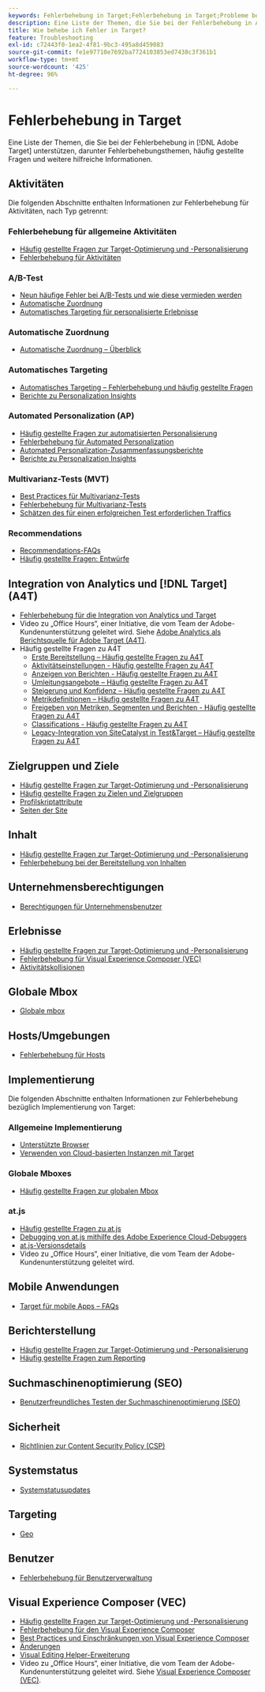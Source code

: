 ```yaml
---
keywords: Fehlerbehebung in Target;Fehlerbehebung in Target;Probleme beheben
description: Eine Liste der Themen, die Sie bei der Fehlerbehebung in Adobe Target unterstützen, darunter Fehlerbehebungsthemen, häufig gestellte Fragen (FAQs) und weitere hilfreiche Informationen.
title: Wie behebe ich Fehler in Target?
feature: Troubleshooting
exl-id: c72443f0-1ea2-4f81-9bc3-495a8d459083
source-git-commit: fe1e97710e7692ba7724103853ed7438c3f361b1
workflow-type: tm+mt
source-wordcount: '425'
ht-degree: 96%

---
```


# Fehlerbehebung in Target

Eine Liste der Themen, die Sie bei der Fehlerbehebung in [!DNL Adobe Target] unterstützen, darunter Fehlerbehebungsthemen, häufig gestellte Fragen und weitere hilfreiche Informationen.

## Aktivitäten

Die folgenden Abschnitte enthalten Informationen zur Fehlerbehebung für Aktivitäten, nach Typ getrennt:

### Fehlerbehebung für allgemeine Aktivitäten

* [Häufig gestellte Fragen zur Target-Optimierung und -Personalisierung](/help/main/c-intro/cmp-target-standard-cheatsheet.md)
* [Fehlerbehebung für Aktivitäten](/help/main/c-activities/c-troubleshooting-activities/troubleshooting-activities.md)

### A/B-Test

* [Neun häufige Fehler bei A/B-Tests und wie diese vermieden werden](/help/main/c-activities/t-test-ab/common-ab-testing-pitfalls.md)
* [Automatische Zuordnung](/help/main/c-activities/automated-traffic-allocation/automated-traffic-allocation.md)
* [Automatisches Targeting für personalisierte Erlebnisse](/help/main/c-activities/auto-target/auto-target-to-optimize.md)

### Automatische Zuordnung

* [Automatische Zuordnung – Überblick](/help/main/c-activities/automated-traffic-allocation/automated-traffic-allocation.md#section_0E72C1D72DE74F589F965D4B1763E5C3)

### Automatisches Targeting

* [Automatisches Targeting – Fehlerbehebung und häufig gestellte Fragen](/help/main/c-activities/auto-target/auto-target-troubleshooting-faqs.md)
* [Berichte zu Personalization Insights](/help/main/c-reports/c-personalization-insights-reports/personalization-insights-reports.md)

### Automated Personalization (AP)

* [Häufig gestellte Fragen zur automatisierten Personalisierung](/help/main/c-activities/t-automated-personalization/automated-personalization-faq.md)
* [Fehlerbehebung für Automated Personalization](/help/main/c-activities/t-automated-personalization/ap-trouble.md)
* [Automated Personalization-Zusammenfassungsberichte](/help/main/c-reports/personalization-reports/reports-ap.md)
* [Berichte zu Personalization Insights](/help/main/c-reports/c-personalization-insights-reports/personalization-insights-reports.md)

### Multivarianz-Tests (MVT)

* [Best Practices für Multivarianz-Tests](/help/main/c-activities/c-multivariate-testing/best-practices.md)
* [Fehlerbehebung für Multivarianz-Tests](/help/main/c-activities/c-multivariate-testing/best-practices.md)
* [Schätzen des für einen erfolgreichen Test erforderlichen Traffics](/help/main/c-activities/c-multivariate-testing/t-create-multivariate-test/traffic-estimator.md)

### Recommendations

* [Recommendations-FAQs](/help/main/c-recommendations/c-recommendations-faq/recommendations-faq.md)
* [Häufig gestellte Fragen: Entwürfe](/help/main/c-recommendations/c-design-overview/template-faq.md)

## Integration von Analytics und [!DNL Target] (A4T)

* [Fehlerbehebung für die Integration von Analytics und Target](/help/main/c-integrating-target-with-mac/a4t/c-a4t-troubleshooting/a4t-troubleshooting.md)
* Video zu „Office Hours“, einer Initiative, die vom Team der Adobe-Kundenunterstützung geleitet wird. Siehe [Adobe Analytics als Berichtsquelle für Adobe Target (A4T)](/help/main/c-integrating-target-with-mac/a4t/a4t.md).
* Häufig gestellte Fragen zu A4T
   * [Erste Bereitstellung – Häufig gestellte Fragen zu A4T](/help/main/c-integrating-target-with-mac/a4t/r-a4t-faq/a4t-faq-initial-provisioning.md)
   * [Aktivitätseinstellungen - Häufig gestellte Fragen zu A4T](/help/main/c-integrating-target-with-mac/a4t/r-a4t-faq/a4t-faq-activity-setup.md)
   * [Anzeigen von Berichten - Häufig gestellte Fragen zu A4T](/help/main/c-integrating-target-with-mac/a4t/r-a4t-faq/a4t-faq-viewing-reports.md)
   * [Umleitungsangebote – Häufig gestellte Fragen zu A4T](/help/main/c-integrating-target-with-mac/a4t/r-a4t-faq/a4t-faq-redirect-offers.md)
   * [Steigerung und Konfidenz – Häufig gestellte Fragen zu A4T](/help/main/c-integrating-target-with-mac/a4t/r-a4t-faq/a4t-faq-lift-and-confidence.md)
   * [Metrikdefinitionen – Häufig gestellte Fragen zu A4T](/help/main/c-integrating-target-with-mac/a4t/r-a4t-faq/a4t-faq-metric-definition.md)
   * [Freigeben von Metriken, Segmenten und Berichten - Häufig gestellte Fragen zu A4T](/help/main/c-target/c-troubleshooting-targets-and-audiences/a4t-faq-sharing-metrics-audiences-reports.md)
   * [Classifications - Häufig gestellte Fragen zu A4T](/help/main/c-integrating-target-with-mac/a4t/r-a4t-faq/a4t-faq-classifications.md)
   * [Legacy-Integration von SiteCatalyst in Test&amp;Target – Häufig gestellte Fragen zu A4T](/help/main/c-integrating-target-with-mac/a4t/r-a4t-faq/a4t-faq-old-integration.md)

## Zielgruppen und Ziele

* [Häufig gestellte Fragen zur Target-Optimierung und -Personalisierung](/help/main/c-intro/cmp-target-standard-cheatsheet.md)
* [Häufig gestellte Fragen zu Zielen und Zielgruppen](/help/main/c-target/c-troubleshooting-targets-and-audiences/troubleshooting-targets-and-audiences.md)
* [Profilskriptattribute](/help/main/c-target/c-visitor-profile/profile-parameters.md)
* [Seiten der Site](/help/main/c-target/c-audiences/c-target-rules/site-pages.md)

## Inhalt

* [Häufig gestellte Fragen zur Target-Optimierung und -Personalisierung](/help/main/c-intro/cmp-target-standard-cheatsheet.md)
* [Fehlerbehebung bei der Bereitstellung von Inhalten](/help/main/c-activities/c-troubleshooting-activities/content-trouble.md)

## Unternehmensberechtigungen

* [Berechtigungen für Unternehmensbenutzer](/help/main/administrating-target/c-user-management/property-channel/property-channel.md)

## Erlebnisse

* [Häufig gestellte Fragen zur Target-Optimierung und -Personalisierung](/help/main/c-intro/cmp-target-standard-cheatsheet.md)
* [Fehlerbehebung für Visual Experience Composer (VEC)](/help/main/c-experiences/c-visual-experience-composer/r-troubleshoot-composer/troubleshoot-composer.md)
* [Aktivitätskollisionen](/help/main/c-experiences/c-visual-experience-composer/activity-collisions.md)

## Globale Mbox

* [Globale mbox](https://experienceleague.adobe.com/docs/target-dev/developer/client-side/global-mbox/global-mbox-faq.html)

## Hosts/Umgebungen

* [Fehlerbehebung für Hosts](/help/main/administrating-target/hosts.md)

## Implementierung

Die folgenden Abschnitte enthalten Informationen zur Fehlerbehebung bezüglich Implementierung von Target:

### Allgemeine Implementierung

* [Unterstützte Browser](https://experienceleague.adobe.com/docs/target-dev/developer/implementation/supported-browsers.html)
* [Verwenden von Cloud-basierten Instanzen mit Target](https://experienceleague.adobe.com/docs/target-dev/developer/client-side/at-js-implementation/functions-overview/targeting-using-cloud-based-instances.html)

### Globale Mboxes

* [Häufig gestellte Fragen zur globalen Mbox](https://experienceleague.adobe.com/docs/target-dev/developer/client-side/global-mbox/global-mbox-faq.html)

### at.js

* [Häufig gestellte Fragen zu at.js](https://experienceleague.adobe.com/docs/target-dev/developer/client-side/at-js-implementation/target-atjs-faq.html?lang=de)
* [Debugging von at.js mithilfe des Adobe Experience Cloud-Debuggers](https://experienceleague.adobe.com/docs/target-dev/developer/client-side/at-js-implementation/functions-overview/target-debugging-atjs.html)
* [at.js-Versionsdetails](https://experienceleague.adobe.com/docs/target-dev/developer/client-side/at-js-implementation/target-atjs-versions.html?lang=de)
* Video zu „Office Hours“, einer Initiative, die vom Team der Adobe-Kundenunterstützung geleitet wird. 

## Mobile Anwendungen

* [Target für mobile Apps – FAQs ](https://experienceleague.adobe.com/docs/target-dev/developer/mobile-apps/mobile-faq.html)

## Berichterstellung

* [Häufig gestellte Fragen zur Target-Optimierung und -Personalisierung](/help/main/c-intro/cmp-target-standard-cheatsheet.md)
* [Häufig gestellte Fragen zum Reporting](/help/main/c-reports/reporting-frequently-asked-questions.md)

## Suchmaschinenoptimierung (SEO)

* [Benutzerfreundliches Testen der Suchmaschinenoptimierung (SEO)](https://experienceleague.adobe.com/docs/target-dev/developer/client-side/at-js-implementation/at-js/how-atjs-works.html)

## Sicherheit

* [Richtlinien zur Content Security Policy (CSP)](https://experienceleague.adobe.com/docs/target-dev/developer/implementation/privacy/content-security-policy.html?lang=de)

## Systemstatus

* [Systemstatusupdates](/help/main/r-release-notes/system-status-updates.md)

## Targeting

* [Geo](/help/main/c-target/c-audiences/c-target-rules/geo.md)

## Benutzer

* [Fehlerbehebung für Benutzerverwaltung](/help/main/administrating-target/c-user-management/c-user-management/troubleshooting-user-management.md)

## Visual Experience Composer (VEC)

* [Häufig gestellte Fragen zur Target-Optimierung und -Personalisierung](/help/main/c-intro/cmp-target-standard-cheatsheet.md)
* [Fehlerbehebung für den Visual Experience Composer](/help/main/c-experiences/c-visual-experience-composer/r-troubleshoot-composer/troubleshoot-composer.md)
* [Best Practices und Einschränkungen von Visual Experience Composer](/help/main/c-experiences/c-visual-experience-composer/experience-composer-best-practices.md)
* [Änderungen](/help/main/c-experiences/c-visual-experience-composer/c-vec-code-editor/vec-code-editor.md)
* [Visual Editing Helper-Erweiterung](/help/main/c-experiences/c-visual-experience-composer/r-troubleshoot-composer/visual-editing-helper-extension.md)
* Video zu „Office Hours“, einer Initiative, die vom Team der Adobe-Kundenunterstützung geleitet wird. Siehe [Visual Experience Composer (VEC)](/help/main/c-experiences/c-visual-experience-composer/visual-experience-composer.md).
